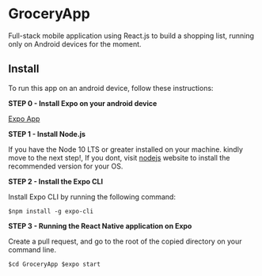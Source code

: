# GroceryApp
 Full-stack mobile application using React.js to build a shopping list, running only on Android devices for the moment.

## Install

To run this app on an android device, follow these instructions:

**STEP 0 - Install Expo on your android device**

[Expo App](https://play.google.com/store/apps/details?id=host.exp.exponent&hl=en_US)

**STEP 1 - Install Node.js**

If you have the Node 10 LTS or greater installed on your machine. kindly move to the next step!, If you dont, visit [nodejs](https://nodejs.org/en/) website to install the recommended version for your OS.

**STEP 2 - Install the Expo CLI**

Install Expo CLI by running the following command:

`$npm install -g expo-cli`

**STEP 3 - Running the React Native application on Expo**

Create a pull request, and go to the root of the copied directory on your command line. 

`
$cd GroceryApp
$expo start
`
